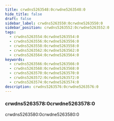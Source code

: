 ```yaml
---
title: crwdns5263548:0crwdne5263548:0
hide_title: false
draft: false
sidebar_label: crwdns5263550:0crwdne5263550:0
sidebar_position: crwdns5263552:0crwdne5263552:0
tags:
  - crwdns5263554:0crwdne5263554:0
  - crwdns5263556:0crwdne5263556:0
  - crwdns5263558:0crwdne5263558:0
  - crwdns5263562:0crwdne5263562:0
  - crwdns5263564:0crwdne5263564:0
keywords:
  - crwdns5263566:0crwdne5263566:0
  - crwdns5263568:0crwdne5263568:0
  - crwdns5263570:0crwdne5263570:0
  - crwdns5263572:0crwdne5263572:0
  - crwdns5263574:0crwdne5263574:0
description: crwdns5263576:0crwdne5263576:0
---
```


### crwdns5263578:0crwdne5263578:0

crwdns5263580:0crwdne5263580:0
